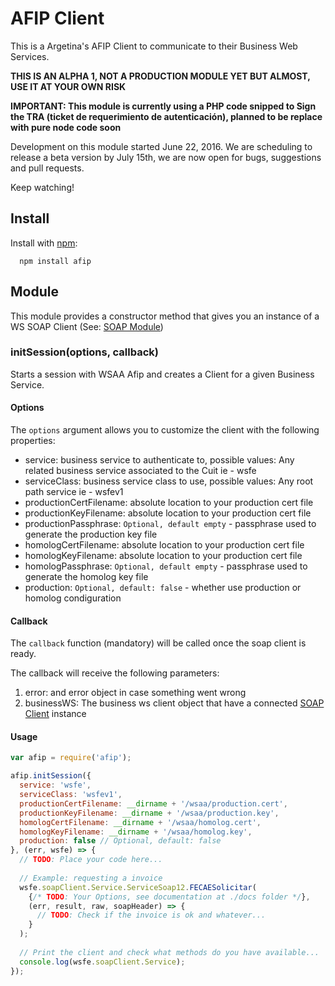 # AFIP Client

This is a Argetina's AFIP Client to communicate to their Business Web Services.

**THIS IS AN ALPHA 1, NOT A PRODUCTION MODULE YET BUT ALMOST, USE IT AT YOUR OWN RISK**

**IMPORTANT: This module is currently using a PHP code snipped to Sign the TRA (ticket de requerimiento de autenticación), planned to be replace with pure node code soon**

Development on this module started June 22, 2016. We are scheduling to release a beta version by July 15th, we are now open for bugs, suggestions and pull requests.

Keep watching!


## Install

Install with [npm](http://github.com/isaacs/npm):

```
  npm install afip
```


## Module

This module provides a constructor method that gives you an instance of a WS SOAP Client (See: [SOAP Module](https://www.npmjs.com/package/soap))


### initSession(options, callback)

Starts a session with WSAA Afip and creates a Client for a given Business Service.


#### Options

The `options` argument allows you to customize the client with the following properties:

- service: business service to authenticate to, possible values: Any related business service associated to the Cuit ie - wsfe
- serviceClass: business service class to use, possible values: Any root path service ie - wsfev1
- productionCertFilename: absolute location to your production cert file
- productionKeyFilename:  absolute location to your production cert file
- productionPassphrase: `Optional, default empty` - passphrase used to generate the production key file
- homologCertFilename:  absolute location to your production cert file
- homologKeyFilename:  absolute location to your production cert file
- homologPassphrase: `Optional, default empty` - passphrase used to generate the homolog key file
- production: `Optional, default: false`  - whether use production or homolog condiguration


#### Callback

The `callback` function (mandatory) will be called once the soap client is ready.

The callback will receive the following parameters:

1. error: and error object in case something went wrong
2. businessWS: The business ws client object that have a connected [SOAP Client](https://www.npmjs.com/package/soap#client) instance


#### Usage

```javascript
var afip = require('afip');

afip.initSession({
  service: 'wsfe',
  serviceClass: 'wsfev1',
  productionCertFilename: __dirname + '/wsaa/production.cert',
  productionKeyFilename: __dirname + '/wsaa/production.key',
  homologCertFilename: __dirname + '/wsaa/homolog.cert',
  homologKeyFilename: __dirname + '/wsaa/homolog.key',
  production: false // Optional, default: false
}, (err, wsfe) => {
  // TODO: Place your code here...
  
  // Example: requesting a invoice
  wsfe.soapClient.Service.ServiceSoap12.FECAESolicitar(
    {/* TODO: Your Options, see documentation at ./docs folder */}, 
    (err, result, raw, soapHeader) => {
      // TODO: Check if the invoice is ok and whatever...
    }
  );
  
  // Print the client and check what methods do you have available...
  console.log(wsfe.soapClient.Service);
});
```
